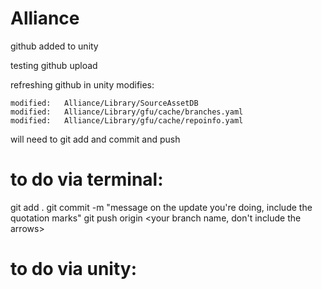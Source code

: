 # Alliance


github added to unity

testing github upload


refreshing github in unity modifies:


	modified:   Alliance/Library/SourceAssetDB
	modified:   Alliance/Library/gfu/cache/branches.yaml
	modified:   Alliance/Library/gfu/cache/repoinfo.yaml	

will need to git add and commit and push


# to do via terminal:
git add .
git commit -m "message on the update you're doing, include the quotation marks"
git push origin <your branch name, don't include the arrows>

# to do via unity:





